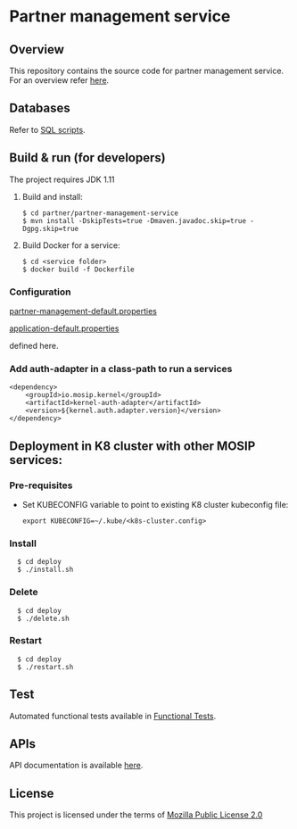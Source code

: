 # Partner management service

## Overview
This repository contains the source code for partner management service. For an overview refer [here](https://docs.mosip.io/1.2.0/partners).

## Databases
Refer to [SQL scripts](../../db_scripts).

## Build & run (for developers)
The project requires JDK 1.11

1. Build and install:
    ```
    $ cd partner/partner-management-service
    $ mvn install -DskipTests=true -Dmaven.javadoc.skip=true -Dgpg.skip=true
    ```
2. Build Docker for a service:
    ```
    $ cd <service folder>
    $ docker build -f Dockerfile
    ```

### Configuration
[partner-management-default.properties](https://github.com/mosip/mosip-config/blob/master/partner-management-default.properties)

[application-default.properties](https://github.com/mosip/mosip-config/blob/master/application-default.properties)

defined here.

### Add auth-adapter in a class-path to run a services
   ```
   <dependency>
       <groupId>io.mosip.kernel</groupId>
       <artifactId>kernel-auth-adapter</artifactId>
       <version>${kernel.auth.adapter.version}</version>
   </dependency>
   ```

## Deployment in K8 cluster with other MOSIP services:
### Pre-requisites
* Set KUBECONFIG variable to point to existing K8 cluster kubeconfig file:
    ```
    export KUBECONFIG=~/.kube/<k8s-cluster.config>
    ```
### Install
  ```
    $ cd deploy
    $ ./install.sh
   ```
### Delete
  ```
    $ cd deploy
    $ ./delete.sh
   ```
### Restart
  ```
    $ cd deploy
    $ ./restart.sh
   ```

## Test
Automated functional tests available in [Functional Tests](../../api-test).

## APIs
API documentation is available [here](https://mosip.github.io/documentation/).

## License
This project is licensed under the terms of [Mozilla Public License 2.0](../../LICENSE)